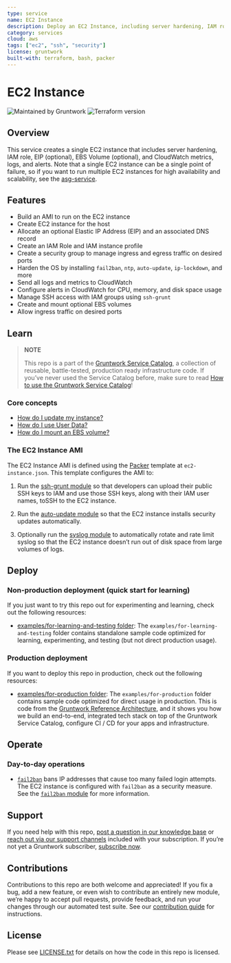```yaml
---
type: service
name: EC2 Instance
description: Deploy an EC2 Instance, including server hardening, IAM role, EIP, EBS Volume, and CloudWatch metrics, logs, and alerts.
category: services
cloud: aws
tags: ["ec2", "ssh", "security"]
license: gruntwork
built-with: terraform, bash, packer
---
```


# EC2 Instance

![Maintained by Gruntwork](https://img.shields.io/badge/maintained%20by-gruntwork.io-%235849a6.svg)
![Terraform version](https://img.shields.io/badge/tf-%3E%3D1.0.0-blue.svg)

## Overview

This service creates a single EC2 instance that includes server hardening, IAM role, EIP (optional), EBS Volume
(optional), and CloudWatch metrics, logs, and alerts. Note that a single EC2 instance can be a single point of failure,
so if you want to run multiple EC2 instances for high availability and scalability, see the
[asg-service](/modules/services/asg-service).

## Features

- Build an AMI to run on the EC2 instance
- Create EC2 instance for the host
- Allocate an optional Elastic IP Address (EIP) and an associated DNS record
- Create an IAM Role and IAM instance profile
- Create a security group to manage ingress and egress traffic on desired ports
- Harden the OS by installing `fail2ban`, `ntp`, `auto-update`, `ip-lockdown`, and more
- Send all logs and metrics to CloudWatch
- Configure alerts in CloudWatch for CPU, memory, and disk space usage
- Manage SSH access with IAM groups using `ssh-grunt`
- Create and mount optional EBS volumes
- Allow ingress traffic on desired ports

## Learn

> **NOTE**
>
> This repo is a part of the [Gruntwork Service Catalog](https://github.com/gruntwork-io/terraform-aws-service-catalog/),
> a collection of reusable, battle-tested, production ready infrastructure code.
> If you’ve never used the Service Catalog before, make sure to read
> [How to use the Gruntwork Service Catalog](https://docs.gruntwork.io/reference/services/intro/overview)!

### Core concepts

- [How do I update my instance?](core-concepts.md#how-do-i-update-my-instance)
- [How do I use User Data?](core-concepts.md#how-do-i-use-user-data)
- [How do I mount an EBS volume?](core-concepts.md#how-do-i-mount-an-ebs-volume)

### The EC2 Instance AMI

The EC2 Instance AMI is defined using the [Packer](https://www.packer.io/) template at `ec2-instance.json`.
This template configures the AMI to:

1. Run the [ssh-grunt module](https://github.com/gruntwork-io/terraform-aws-security/tree/master/modules/ssh-grunt) so
   that developers can upload their public SSH keys to IAM and use those SSH keys, along with their IAM user names,
   toSSH to the EC2 instance.

1. Run the [auto-update module](https://github.com/gruntwork-io/terraform-aws-security/tree/master/modules/auto-update)
   so that the EC2 instance installs security updates automatically.

1. Optionally run the
   [syslog module](https://github.com/gruntwork-io/terraform-aws-monitoring/tree/master/modules/logs/syslog)
   to automatically rotate and rate limit syslog so that the EC2 instance doesn’t run out of disk space from large
   volumes of logs.

## Deploy

### Non-production deployment (quick start for learning)

If you just want to try this repo out for experimenting and learning, check out the following resources:

- [examples/for-learning-and-testing folder](/examples/for-learning-and-testing): The `examples/for-learning-and-testing`
  folder contains standalone sample code optimized for learning, experimenting, and testing (but not direct
  production usage).

### Production deployment

If you want to deploy this repo in production, check out the following resources:

- [examples/for-production folder](/examples/for-production): The `examples/for-production` folder contains sample code
  optimized for direct usage in production. This is code from the
  [Gruntwork Reference Architecture](https://gruntwork.io/reference-architecture), and it shows you how we build an
  end-to-end, integrated tech stack on top of the Gruntwork Service Catalog, configure CI / CD for your apps and
  infrastructure.

## Operate

### Day-to-day operations

- [`fail2ban`](https://github.com/fail2ban/fail2ban) bans IP addresses that cause too many failed login attempts. The
  EC2 instance is configured with `fail2ban` as a security measure. See the
  [`fail2ban` module](https://github.com/gruntwork-io/terraform-aws-security/tree/master/modules/fail2ban) for more
  information.

## Support

If you need help with this repo,
[post a question in our knowledge base](https://github.com/gruntwork-io/knowledge-base/discussions?discussions_q=label%3Ar%3Aterraform-aws-service-catalog)
or [reach out via our support channels](https://docs.gruntwork.io/support) included with your subscription. If you’re
not yet a Gruntwork subscriber, [subscribe now](https://www.gruntwork.io/pricing/).

## Contributions

Contributions to this repo are both welcome and appreciated! If you fix a bug, add a new feature, or even wish to
contribute an entirely new module, we’re happy to accept pull requests, provide feedback, and run your changes
through our automated test suite.
See our [contribution guide](https://docs.gruntwork.io/guides/working-with-code/contributing) for instructions.

## License

Please see [LICENSE.txt](/LICENSE.txt) for details on how the code in this repo is licensed.
